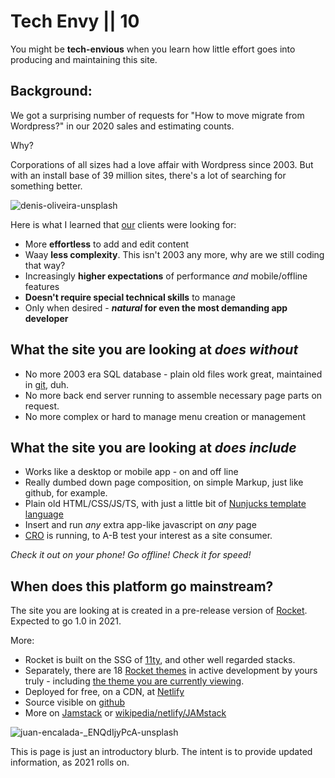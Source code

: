 # Tech Envy || 10

You might be **tech-envious** when you learn how little effort goes into producing and maintaining this site.

## Background:

We got a surprising number of requests for "How to move migrate from Wordpress?" in our 2020 sales and estimating counts.

Why?

Corporations of all sizes had a love affair with Wordpress since 2003. But with an install base of 39 million sites, there's a lot of searching for something better.

<img class="bordered" src="/_merged_assets/_static/images/denis-oliveira-unsplash.jpg" alt="denis-oliveira-unsplash" />

Here is what I learned that [our](https://victorycto.com/) clients were looking for:

- More **effortless** to add and edit content
- Waay **less complexity**. This isn't 2003 any more, why are we still coding that way?
- Increasingly **higher expectations** of performance _and_ mobile/offline features
- **Doesn't require special technical skills** to manage
- Only when desired - **_natural_ for even the most demanding app developer**

## What the site you are looking at _does without_

- No more 2003 era SQL database - plain old files work great, maintained in [git](http://github.com/), duh.
- No more back end server running to assemble necessary page parts on request.
- No more complex or hard to manage menu creation or management

## What  the site you are looking at _does include_

- Works like a desktop or mobile app - on and off line
- Really dumbed down page composition, on simple Markup, just like github, for example.
- Plain old HTML/CSS/JS/TS, with just a little bit of [Nunjucks template language](https://mozilla.github.io/nunjucks/templating.html)
- Insert and run _any_ extra app-like javascript on _any_  page
- [CRO](https://en.wikipedia.org/wiki/Conversion_rate_optimization) is running, to A-B test your interest as a site consumer.

_Check it out on your phone! Go offline! Check it for speed!_

## When  does this platform go mainstream?

The site you are looking at is created in a pre-release version of [Rocket](https://Rocket.modern-web.dev/). Expected to go 1.0 in 2021.

More:

- Rocket is built on the SSG of [11ty](https://www.11ty.dev/), and other well regarded stacks.
- Separately, there are 18 [Rocket themes](/rocket-themes/) in active development by yours truly - including [the theme you are currently viewing](/rocket-themes/all/thumbnails/#not-five38-theme).
- Deployed for free, on a CDN, at [Netlify](https://www.netlify.com/)
- Source visible on [github](https://github.com/petecarapetyan/webappwriter)
- More on [Jamstack](https://jamstack.org/) or [wikipedia/netlify/JAMstack](https://en.wikipedia.org/wiki/Netlify#Jamstack)

<img class="bordered" src="/_merged_assets/_static/images/juan-encalada-unsplash.jpg" alt="juan-encalada-_ENQdIjyPcA-unsplash" />

This is page is just an introductory blurb. The intent is to provide updated information, as 2021 rolls on.
